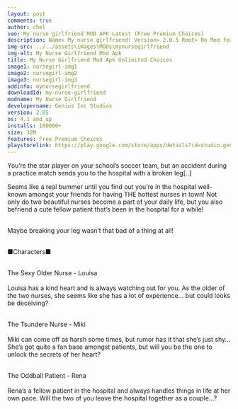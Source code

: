 ```yaml
---
layout: post
comments: true
author: chel
seo: My nurse girlfriend MOD APK Latest (Free Premium Choices) 
description: Name> My nurse girlfriend! Version> 2.0.5 Root> No Mod features> Free Premium Choices Preview Tutorial Install> Install Steps> Download
img-src: ../../assets\images\MODs\mynursegirlfriend
img-alt: My Nurse Girlfriend Mod Apk
title: My Nurse Girlfriend Mod Apk Unlimited Choices
image1: nursegirl-img1
image2: nursegirl-img2
image3: nursegirl-img3
addinfo: mynursegirlfriend
downloadId: my-nurse-girlfriend
modname: My Nurse Girlfriend
developername: Genius Inc Studios
version: 2.05
os: 4.1 and up
installs: 100000+
size: 32M
features: Free Premium Choices
playstorelink: https://play.google.com/store/apps/details?id=studio.genius.nurse
---
```

<p>You’re the star player on your school’s soccer team, but an accident during a practice match sends you to the hospital with a broken leg[..]

Seems like a real bummer until you find out you’re in the hospital well-known amongst your friends for having THE hottest nurses in town! Not only do two beautiful nurses become a part of your daily life, but you also befriend a cute fellow patient that’s been in the hospital for a while!<br><br>

Maybe breaking your leg wasn’t that bad of a thing at all!<br><br>

■Characters■<br><br>

The Sexy Older Nurse - Louisa<br><br>
Louisa has a kind heart and is always watching out for you. As the older of the two nurses, she seems like she has a lot of experience… but could looks be deceiving?<br><br>

The Tsundere Nurse - Miki<br><br>
Miki can come off as harsh some times, but rumor has it that she’s just shy… She’s got quite a fan base amongst patients, but will you be the one to unlock the secrets of her heart?<br><br>

The Oddball Patient - Rena<br><br>
Rena’s a fellow patient in the hospital and always handles things in life at her own pace. Will the two of you leave the hospital together as a couple...?<br><br>
</p>
